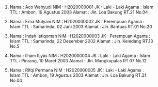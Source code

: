1. Nama   : Aco Wahyudi
   NIM    : H2020000001
   JK     : Laki - Laki
   Agama  : Islam
   TTL    : Ambon, 19 Agustus 2003
   Alamat : Jln. Loa Bakung RT.21 No.04
 
2. Nama   : Erna Mulyani
   NIM    : H2020000002
   JK     : Perempuan
   Agama  : Islam
   TTL    : Samarinda, 02 Juni 2003
   Alamat : Jln. Bantuas RT.01 No.20
 
3. Nama   : Indah Istiqomah
   NIM    : H2020000003
   JK     : Perempuan
   Agama  : Islam
   TTL    : Samarinda, 22 Desember 2002
   Alamat : Jln. Keledang RT.13 No.5
 
4. Nama   : Ilham ILyas
   NIM    : H2020000004
   JK     : Laki - Laki
   Agama  : Islam
   TTL    : Pinrang, 10 Maret 2003
   Alamat : Jln. Mangkupalas RT.07 No.12
 
5. Nama   : Rifqi Permana
   NIM    : H2020000005
   JK     : Laki - Laki
   Agama  : Islam
   TTL    : Ambon, 19 Agustus 2003
   Alamat : Jln. Loa Bakung RT.21 No.04
